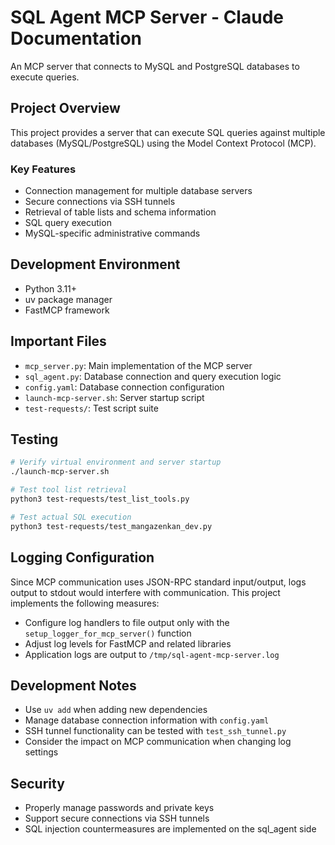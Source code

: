 # SQL Agent MCP Server - Claude Documentation

An MCP server that connects to MySQL and PostgreSQL databases to execute queries.

## Project Overview

This project provides a server that can execute SQL queries against multiple databases (MySQL/PostgreSQL) using the Model Context Protocol (MCP).

### Key Features

- Connection management for multiple database servers
- Secure connections via SSH tunnels
- Retrieval of table lists and schema information
- SQL query execution
- MySQL-specific administrative commands

## Development Environment

- Python 3.11+
- uv package manager
- FastMCP framework

## Important Files

- `mcp_server.py`: Main implementation of the MCP server
- `sql_agent.py`: Database connection and query execution logic
- `config.yaml`: Database connection configuration
- `launch-mcp-server.sh`: Server startup script
- `test-requests/`: Test script suite

## Testing

```bash
# Verify virtual environment and server startup
./launch-mcp-server.sh

# Test tool list retrieval
python3 test-requests/test_list_tools.py

# Test actual SQL execution
python3 test-requests/test_mangazenkan_dev.py
```

## Logging Configuration

Since MCP communication uses JSON-RPC standard input/output, logs output to stdout would interfere with communication.
This project implements the following measures:

- Configure log handlers to file output only with the `setup_logger_for_mcp_server()` function
- Adjust log levels for FastMCP and related libraries
- Application logs are output to `/tmp/sql-agent-mcp-server.log`

## Development Notes

- Use `uv add` when adding new dependencies
- Manage database connection information with `config.yaml`
- SSH tunnel functionality can be tested with `test_ssh_tunnel.py`
- Consider the impact on MCP communication when changing log settings

## Security

- Properly manage passwords and private keys
- Support secure connections via SSH tunnels
- SQL injection countermeasures are implemented on the sql_agent side